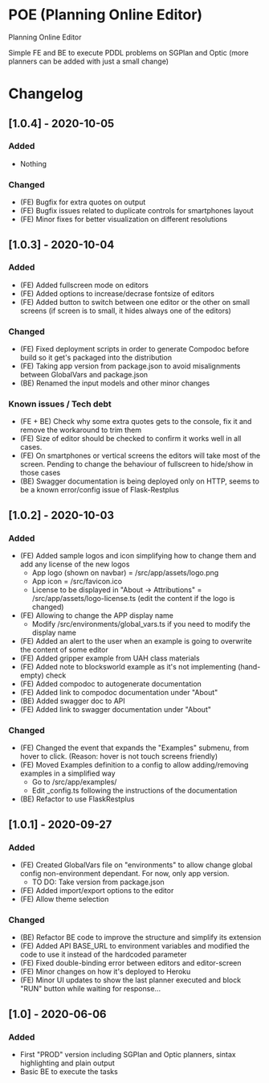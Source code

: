 # POE (Planning Online Editor)
Planning Online Editor

Simple FE and BE to execute PDDL problems on SGPlan and Optic (more planners can be added with just a small change)


# Changelog
## [1.0.4] - 2020-10-05
### Added
- Nothing

### Changed
- (FE) Bugfix for extra quotes on output
- (FE) Bugfix issues related to duplicate controls for smartphones layout
- (FE) Minor fixes for better visualization on different resolutions

## [1.0.3] - 2020-10-04
### Added
- (FE) Added fullscreen mode on editors
- (FE) Added options to increase/decrase fontsize of editors
- (FE) Added button to switch between one editor or the other on small screens (if screen is to small, it hides always one of the editors)

### Changed
- (FE) Fixed deployment scripts in order to generate Compodoc before build so it get's packaged into the distribution
- (FE) Taking app version from package.json to avoid misalignments between GlobalVars and package.json
- (BE) Renamed the input models and other minor changes


### Known issues / Tech debt
- (FE + BE) Check why some extra quotes gets to the console, fix it and remove the workaround to trim them
- (FE) Size of editor should be checked to confirm it works well in all cases.
- (FE) On smartphones or vertical screens the editors will take most of the screen. Pending to change the behaviour of fullscreen to hide/show in those cases
- (BE) Swagger documentation is being deployed only on HTTP, seems to be a known error/config issue of Flask-Restplus

## [1.0.2] - 2020-10-03
### Added
- (FE) Added sample logos and icon simplifying how to change them and add any license of the new logos
  - App logo (shown on navbar) = /src/app/assets/logo.png
  - App icon = /src/favicon.ico
  - License to be displayed in "About -> Attributions" = /src/app/assets/logo-license.ts (edit the content if the logo is changed)
- (FE) Allowing to change the APP display name
  - Modify /src/environments/global_vars.ts if you need to modify the display name
- (FE) Added an alert to the user when an example is going to overwrite the content of some editor
- (FE) Added gripper example from UAH class materials
- (FE) Added note to blocksworld example as it's not implementing (hand-empty) check
- (FE) Added compodoc to autogenerate documentation
- (FE) Added link to compodoc documentation under "About"
- (BE) Added swagger doc to API
- (FE) Added link to swagger documentation under "About"


### Changed
- (FE) Changed the event that expands the "Examples" submenu, from hover to click. (Reason: hover is not touch screens friendly)
- (FE) Moved Examples definition to a config to allow adding/removing examples in a simplified way
  - Go to /src/app/examples/
  - Edit _config.ts following the instructions of the documentation
- (BE) Refactor to use FlaskRestplus

## [1.0.1] - 2020-09-27
### Added
- (FE) Created GlobalVars file on "environments" to allow change global config non-environment dependant. For now, only app version.
  - TO DO: Take version from package.json
- (FE) Added import/export options to the editor
- (FE) Allow theme selection
  
### Changed
- (BE) Refactor BE code to improve the structure and simplify its extension
- (FE) Added API BASE_URL to environment variables and modified the code to use it instead of the hardcoded parameter
- (FE) Fixed double-binding error between editors and editor-screen
- (FE) Minor changes on how it's deployed to Heroku
- (FE) Minor UI updates to show the last planner executed and block "RUN" button while waiting for response...

## [1.0] - 2020-06-06
### Added
- First "PROD" version including SGPlan and Optic planners, sintax highlighting and plain output
- Basic BE to execute the tasks
